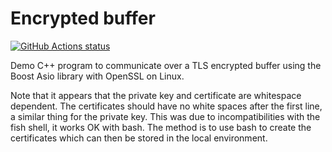 <p align="left">
  <h1>Encrypted buffer</h1>
  <a href="https://github.com/pauleaster/encrypted_buffer_cpp/actions/workflows/ci.yml"><img alt="GitHub Actions status" src="https://github.com/pauleaster/encrypted_buffer_cpp/actions/workflows/ci.yml/badge.svg"></a>
</p>

Demo C++ program to communicate over a TLS encrypted buffer using the Boost Asio library with OpenSSL on Linux.

Note that it appears that the private key and certificate are whitespace dependent.
The certificates should have no white spaces after the first line, a similar thing for the private key.
This was due to incompatibilities with the fish shell, it works OK with bash.
The method is to use bash to create the certificates which can then be stored in the local
environment.
